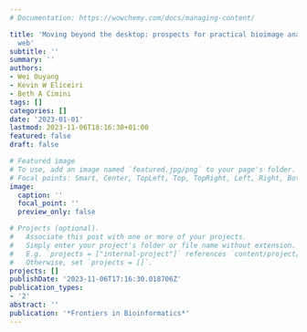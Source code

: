 ```yaml
---
# Documentation: https://wowchemy.com/docs/managing-content/

title: 'Moving beyond the desktop: prospects for practical bioimage analysis via the
  web'
subtitle: ''
summary: ''
authors:
- Wei Ouyang
- Kevin W Eliceiri
- Beth A Cimini
tags: []
categories: []
date: '2023-01-01'
lastmod: 2023-11-06T18:16:30+01:00
featured: false
draft: false

# Featured image
# To use, add an image named `featured.jpg/png` to your page's folder.
# Focal points: Smart, Center, TopLeft, Top, TopRight, Left, Right, BottomLeft, Bottom, BottomRight.
image:
  caption: ''
  focal_point: ''
  preview_only: false

# Projects (optional).
#   Associate this post with one or more of your projects.
#   Simply enter your project's folder or file name without extension.
#   E.g. `projects = ["internal-project"]` references `content/project/deep-learning/index.md`.
#   Otherwise, set `projects = []`.
projects: []
publishDate: '2023-11-06T17:16:30.018706Z'
publication_types:
- '2'
abstract: ''
publication: '*Frontiers in Bioinformatics*'
---
```

